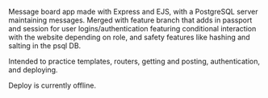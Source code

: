 Message board app made with Express and EJS, with a PostgreSQL server maintaining messages. Merged with feature branch that adds in passport and session
for user logins/authentication featuring conditional interaction with the website depending on role, and safety features like hashing and salting in the psql DB.

Intended to practice templates, routers, getting and posting, authentication, and deploying. 

Deploy is currently offline.

